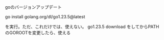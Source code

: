 goのバージョンアップデート

go install golang.org/dl/go1.23.5@latest

を実行。ただ、これだけでは、使えない。
go1.23.5 download
をしてからPATHのGOROOTを変更したら、使える
